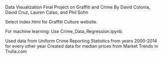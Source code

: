 Data Visualization Final Project on Graffiti and Crime
By David Colonia, David Cruz, Lauren Calso, and Phil Sohn

Select index.html for Graffiti Culture website.

For machine learning:
Use Crime_Data_Regression.ipynb.

Used data from Uniform Crime Reporting Statistics from years 2000-2014 for every other year
Created data for median prices from Market Trends in Trulia.com

